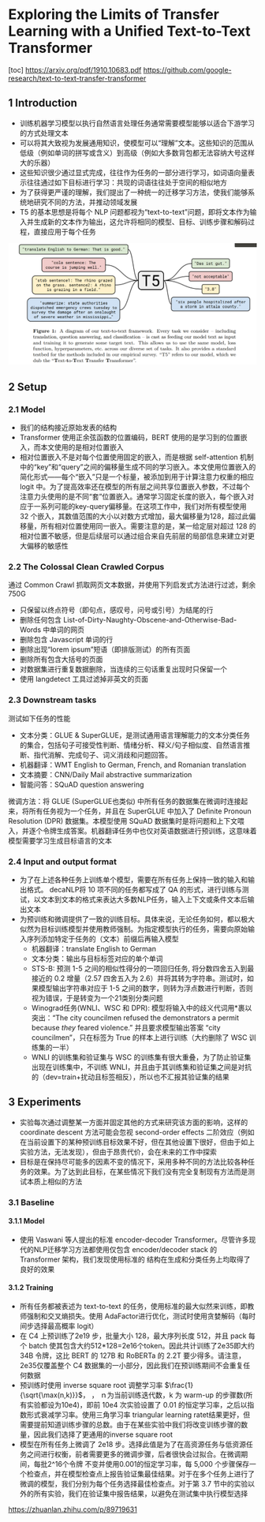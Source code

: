 # Exploring the Limits of Transfer Learning with a Unified Text-to-Text Transformer
[toc]
https://arxiv.org/pdf/1910.10683.pdf
https://github.com/google-research/text-to-text-transfer-transformer
## 1 Introduction
- 训练机器学习模型以执行自然语言处理任务通常需要模型能够以适合下游学习的方式处理文本
- 可以将其大致视为发展通用知识，使模型可以“理解”文本。这些知识的范围从低级（例如单词的拼写或含义）到高级（例如大多数背包都无法容纳大号这样大的乐器）
- 这些知识很少通过显式完成，往往作为任务的一部分进行学习，如词语向量表示往往通过如下目标进行学习：共现的词语往往处于空间的相似地方
- 为了获得更严谨的理解，我们提出了一种统一的迁移学习方法，使我们能够系统地研究不同的方法，并推动领域发展
- T5 的基本思想是将每个 NLP 问题都视为“text-to-text”问题，即将文本作为输入并生成新的文本作为输出，这允许将相同的模型、目标、训练步骤和解码过程，直接应用于每个任务

![](../../images/d0001/282003491716401.png)

## 2 Setup

### 2.1 Model
- 我们的结构接近原始发表的结构
- Transformer 使用正余弦函数的位置编码，BERT 使用的是学习到的位置嵌入，而本文使用的是相对位置嵌入
- 相对位置嵌入不是对每个位置使用固定的嵌入，而是根据 self-attention 机制中的“key”和“query”之间的偏移量生成不同的学习嵌入。本文使用位置嵌入的简化形式——每个“嵌入”只是一个标量，被添加到用于计算注意力权重的相应 logit 中。为了提高效率还在模型的所有层之间共享位置嵌入参数，不过每个注意力头使用的是不同“套”位置嵌入。通常学习固定长度的嵌入，每个嵌入对应于一系列可能的key-query偏移量。在这项工作中，我们对所有模型使用 32 个嵌入，其数值范围的大小以对数方式增加，最大偏移量为128，超过此偏移量，所有相对位置使用同一嵌入。需要注意的是，某一给定层对超过 128 的相对位置不敏感，但是后续层可以通过组合来自先前层的局部信息来建立对更大偏移的敏感性

### 2.2 The Colossal Clean Crawled Corpus
通过 Common Crawl 抓取网页文本数据，并使用下列启发式方法进行过滤，剩余750G
- 只保留以终点符号（即句点，感叹号，问号或引号）为结尾的行
- 删除任何包含 List-of-Dirty-Naughty-Obscene-and-Otherwise-Bad-Words 中单词的网页
- 删除包含 Javascript 单词的行
- 删除出现“lorem ipsum”短语（即排版测试）的所有页面
- 删除所有包含大括号的页面
- 对数据集进行重复数据删除，当连续的三句话重复出现时只保留一个
- 使用 langdetect 工具过滤掉非英文的页面

### 2.3 Downstream tasks
测试如下任务的性能
- 文本分类：GLUE & SuperGLUE，是测试通用语言理解能力的文本分类任务的集合，包括句子可接受性判断、情绪分析、释义/句子相似度、自然语言推断、指代消解、完成句子、词义消歧和问题回答。
- 机器翻译：WMT English to German, French, and Romanian translation
- 文本摘要：CNN/Daily Mail abstractive summarization
- 智能问答：SQuAD question answering

微调方法：将 GLUE (SuperGLUE也类似) 中所有任务的数据集在微调时连接起来，将所有任务视为一个任务，并且在 SuperGLUE 中加入了 Definite Pronoun Resolution (DPR) 数据集。本模型使用 SQuAD 数据集时是将问题和上下文喂入，并逐个令牌生成答案。机器翻译任务中也仅对英语数据进行预训练，这意味着模型需要学习生成目标语言的文本

### 2.4 Input and output format
- 为了在上述各种任务上训练单个模型，需要在所有任务上保持一致的输入和输出格式。 decaNLP将 10 项不同的任务都写成了 QA 的形式，进行训练与测试，以文本到文本的格式来表达大多数NLP任务，输入上下文或条件文本后输出文本
- 为预训练和微调提供了一致的训练目标。具体来说，无论任务如何，都以极大似然为目标训练模型并使用教师强制。为指定模型执行的任务，需要向原始输入序列添加特定于任务的（文本）前缀后再输入模型
    - 机器翻译：translate English to German
    - 文本分类：输出与目标标签对应的单个单词
    - STS-B: 预测 1-5 之间的相似性得分的一项回归任务, 将分数四舍五入到最接近的 0.2 增量（2.57 四舍五入为 2.6）并将其转为字符串。测试时，如果模型输出字符串对应于 1-5 之间的数字，则转为浮点数进行判断，否则视为错误，于是转变为一个21类别分类问题
    - Winograd任务(WNLI、WSC 和 DPR): 模型将输入中的歧义代词用\*裹以突出：“The city councilmen refused the demonstrators a permit because *they* feared violence.” 并且要求模型输出答案 “city councilmen”，只在标签为 True 的样本上进行训练（大约删除了 WSC 训练集的一半）
    - WNLI 的训练集和验证集与 WSC 的训练集有很大重叠，为了防止验证集出现在训练集中，不训练 WNLI，并且由于其训练集和验证集之间是对抗的（dev=train+扰动且标签相反），所以也不汇报其验证集的结果

## 3 Experiments
- 实验每次通过调整某一方面并固定其他的方式来研究该方面的影响，这样的 coordinate descent 方法可能会忽视 second-order effects 二阶效应（例如在当前设置下的某种预训练目标效果不好，但在其他设置下很好，但由于如上实验方法，无法发现），但由于昂贵代价，会在未来的工作中探索
- 目标是在保持尽可能多的因素不变的情况下，采用多种不同的方法比较各种任务的效果。为了达到此目标，在某些情况下我们没有完全复制现有方法而是测试本质上相似的方法

### 3.1 Baseline
#### 3.1.1 Model
- 使用 Vaswani 等人提出的标准 encoder-decoder Transformer。尽管许多现代的NLP迁移学习方法都使用仅包含 encoder/decoder stack 的 Transformer 架构，我们发现使用标准的 结构在生成和分类任务上均取得了良好的效果

#### 3.1.2 Training
- 所有任务都被表述为 text-to-text 的任务，使用标准的最大似然来训练，即教师强制和交叉熵损失。使用 AdaFactor进行优化，测试时使用贪婪解码（每时间步选择最高概率 logit）
- 在 C4 上预训练了2e19 步，批量大小 128，最大序列长度 512，并且 pack 每个 batch 使其包含大约512*128=2e16个token。因此共计训练了2e35即大约 34B 令牌，这比 BERT 的 127B 和 RoBERTa 的 2.2T 要少得多。请注意，2e35仅覆盖整个 C4 数据集的一小部分，因此我们在预训练期间不会重复任何数据
- 预训练时使用 inverse square root 调整学习率 $\frac{1}{\sqrt{\max(n,k)}}$， ， ｎ为当前训练迭代数，k 为 warm-up 的步骤数(所有实验都设为10e4)，即前 10e4 次实验设置了 0.01 的恒定学习率，之后以指数形式衰减学习率。使用三角学习率 triangular learning ratet结果更好，但需要提前知道训练步骤的总数。由于在某些实验中我们将改变训练步骤的数量，因此我们选择了更通用的inverse square root
- 模型在所有任务上微调了 2e18 步。选择此值是为了在高资源任务与低资源任务之间进行权衡，前者需要更多的微调步骤，后者很快会过拟合。在微调期间，每批2^16个令牌 不变并使用0.001的恒定学习率，每 5,000 个步骤保存一个检查点，并在模型检查点上报告验证集最佳结果。对于在多个任务上进行了微调的模型，我们分别为每个任务选择最佳检查点。对于第 3.7 节中的实验以外的所有实验，我们在验证集中报告结果，以避免在测试集中执行模型选择

https://zhuanlan.zhihu.com/p/89719631












